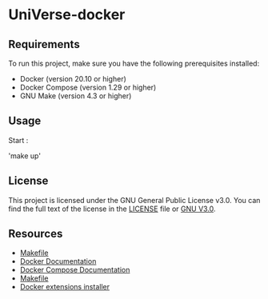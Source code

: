 # UniVerse-docker

## Requirements

To run this project, make sure you have the following prerequisites installed:

- Docker (version 20.10 or higher)
- Docker Compose (version 1.29 or higher)
- GNU Make (version 4.3 or higher)

## Usage

Start :

'make up'

## License

This project is licensed under the GNU General Public License v3.0. You can find the full text of the license in the [LICENSE](LICENSE) file or [GNU V3.0](http://www.gnu.org/licenses/gpl-3.0.en.html).

## Resources

- [Makefile](https://antho.dev/le-makefile-cest-magique/)
- [Docker Documentation](https://docs.docker.com)
- [Docker Compose Documentation](https://docs.docker.com/compose)
- [Makefile](https://github.com/dunglas/symfony-docker/blob/main/docs/makefile.md)
- [Docker extensions installer](https://github.com/mlocati/docker-php-extension-installer)
